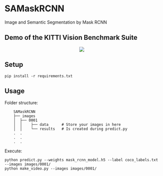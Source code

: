 # SAMaskRCNN
Image and Semantic Segmentation by Mask RCNN

## Demo of the KITTI Vision Benchmark Suite

<p align="center">
  <img src="./videos/kitti_demo.gif">
</p>

## Setup

```
pip install -r requirements.txt
```

## Usage

Folder structure:  

```
    SAMaskRCNN
    ├── images
    │  ├── 0001
    │  │    ├── data      # Store your images in here 
    │  │    └── results   # Is created during predict.py
    .  .
    .  .
    .  .
```

Execute:  

```
python predict.py --weights mask_rcnn_model.h5 --label coco_labels.txt --images images/0001/
python make_video.py --images images/0001/
```
